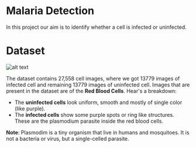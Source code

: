 # Malaria Detection
In this project our aim is to identify whether a cell is infected or uninfected. 

# Dataset
![alt text](image.png=150x150)

The dataset contains 27,558 cell images, where we got 13779 images of infected cell and remaining 13779 images of uninfected cell. Images that are present in the dataset are of the **Red Blood Cells**.
Hear's a breakdown:
- The **uninfected cells** look uniform, smooth and mostly of single color (like purple).
- The **infected cells** show some purple spots or ring like structures. These are the plasmodium parasite inside the red blood cells.

**Note**: Plasmodim is a tiny organism that live in humans and mosquitoes. It is not a bacteria or virus, but a single-celled parasite.